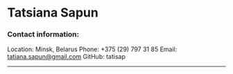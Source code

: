 # Tatsiana Sapun
### Contact information:
Location: Minsk, Belarus
Phone: +375 (29) 797 31 85
Email: tatiana.sapun@gmail.com
GitHub: tatisap
***